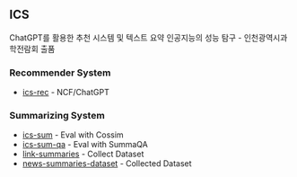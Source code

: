 ## ICS

ChatGPT를 활용한 추천 시스템 및 텍스트 요약 인공지능의 성능 탐구 - 인천광역시과학전람회 출품

### Recommender System

- [ics-rec](https://github.com/amclio/ics-rec) - NCF/ChatGPT

### Summarizing System

- [ics-sum](https://github.com/amclio/ics-sum) - Eval with Cossim
- [ics-sum-qa](https://github.com/amclio/ics-sum-qa) - Eval with SummaQA
- [link-summaries](https://github.com/amclio/link-summaries) - Collect Dataset
- [news-summaries-dataset](https://github.com/amclio/news-summaries-dataset) - Collected Dataset

